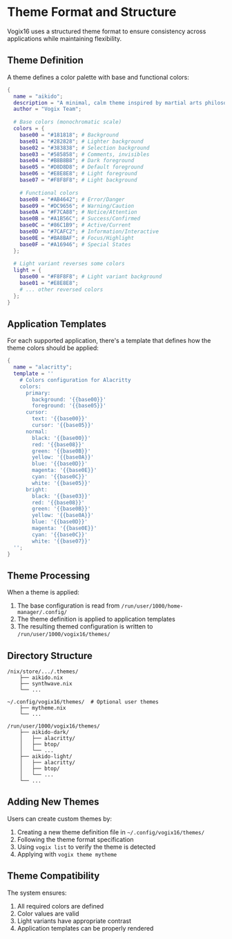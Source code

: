 # Theme Format and Structure

Vogix16 uses a structured theme format to ensure consistency across applications while maintaining flexibility.

## Theme Definition

A theme defines a color palette with base and functional colors:

```nix
{
  name = "aikido";
  description = "A minimal, calm theme inspired by martial arts philosophy";
  author = "Vogix Team";
  
  # Base colors (monochromatic scale)
  colors = {
    base00 = "#181818"; # Background
    base01 = "#282828"; # Lighter background
    base02 = "#383838"; # Selection background
    base03 = "#585858"; # Comments, invisibles
    base04 = "#B8B8B8"; # Dark foreground
    base05 = "#D8D8D8"; # Default foreground
    base06 = "#E8E8E8"; # Light foreground
    base07 = "#F8F8F8"; # Light background
    
    # Functional colors
    base08 = "#AB4642"; # Error/Danger
    base09 = "#DC9656"; # Warning/Caution
    base0A = "#F7CA88"; # Notice/Attention
    base0B = "#A1B56C"; # Success/Confirmed
    base0C = "#86C1B9"; # Active/Current
    base0D = "#7CAFC2"; # Information/Interactive
    base0E = "#BA8BAF"; # Focus/Highlight
    base0F = "#A16946"; # Special States
  };
  
  # Light variant reverses some colors
  light = {
    base00 = "#F8F8F8"; # Light variant background
    base01 = "#E8E8E8";
    # ... other reversed colors
  };
}
```

## Application Templates

For each supported application, there's a template that defines how the theme colors should be applied:

```nix
{
  name = "alacritty";
  template = ''
    # Colors configuration for Alacritty
    colors:
      primary:
        background: '{{base00}}'
        foreground: '{{base05}}'
      cursor:
        text: '{{base00}}'
        cursor: '{{base05}}'
      normal:
        black: '{{base00}}'
        red: '{{base08}}'
        green: '{{base0B}}'
        yellow: '{{base0A}}'
        blue: '{{base0D}}'
        magenta: '{{base0E}}'
        cyan: '{{base0C}}'
        white: '{{base05}}'
      bright:
        black: '{{base03}}'
        red: '{{base08}}'
        green: '{{base0B}}'
        yellow: '{{base0A}}'
        blue: '{{base0D}}'
        magenta: '{{base0E}}'
        cyan: '{{base0C}}'
        white: '{{base07}}'
  '';
}
```

## Theme Processing

When a theme is applied:

1. The base configuration is read from `/run/user/1000/home-manager/.config/`
2. The theme definition is applied to application templates
3. The resulting themed configuration is written to `/run/user/1000/vogix16/themes/`

## Directory Structure

```
/nix/store/.../.themes/
    ├── aikido.nix
    ├── synthwave.nix
    └── ...

~/.config/vogix16/themes/  # Optional user themes
    ├── mytheme.nix
    └── ...

/run/user/1000/vogix16/themes/
    ├── aikido-dark/
    │   ├── alacritty/
    │   ├── btop/
    │   └── ...
    ├── aikido-light/
    │   ├── alacritty/
    │   ├── btop/
    │   └── ...
    └── ...
```

## Adding New Themes

Users can create custom themes by:

1. Creating a new theme definition file in `~/.config/vogix16/themes/`
2. Following the theme format specification
3. Using `vogix list` to verify the theme is detected
4. Applying with `vogix theme mytheme`

## Theme Compatibility

The system ensures:

1. All required colors are defined
2. Color values are valid
3. Light variants have appropriate contrast
4. Application templates can be properly rendered

